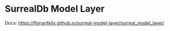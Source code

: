 # SurrealDb Model Layer

Docs: https://florianfelix.github.io/surreal-model-layer/surreal_model_layer/